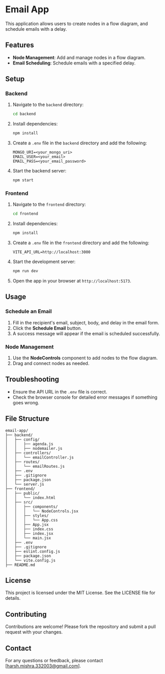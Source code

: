 # Email App

This application allows users to create nodes in a flow diagram, and schedule emails with a delay.

## Features
- **Node Management**: Add and manage nodes in a flow diagram.
- **Email Scheduling**: Schedule emails with a specified delay.

## Setup

### Backend
1. Navigate to the `backend` directory:
   ```bash
   cd backend
   ```

2. Install dependencies:
   ```bash
   npm install
   ```

3. Create a `.env` file in the `backend` directory and add the following:
   ```
   MONGO_URI=<your_mongo_uri>
   EMAIL_USER=<your_email>
   EMAIL_PASS=<your_email_password>
   ```

4. Start the backend server:
   ```bash
   npm start
   ```

### Frontend
1. Navigate to the `frontend` directory:
   ```bash
   cd frontend
   ```

2. Install dependencies:
   ```bash
   npm install
   ```

3. Create a `.env` file in the `frontend` directory and add the following:
   ```
   VITE_API_URL=http://localhost:3000
   ```

4. Start the development server:
   ```bash
   npm run dev
   ```

5. Open the app in your browser at `http://localhost:5173`.

## Usage

### Schedule an Email
1. Fill in the recipient's email, subject, body, and delay in the email form.
2. Click the **Schedule Email** button.
3. A success message will appear if the email is scheduled successfully.

### Node Management
1. Use the **NodeControls** component to add nodes to the flow diagram.
2. Drag and connect nodes as needed.

## Troubleshooting
- Ensure the API URL in the `.env` file is correct.
- Check the browser console for detailed error messages if something goes wrong.

## File Structure

```
email-app/
├── backend/
│   ├── config/
│   │   ├── agenda.js
│   │   ├── nodemailer.js
│   ├── controllers/
│   │   └── emailController.js
│   ├── routes/
│   │   └── emailRoutes.js
│   ├── .env
│   ├── .gitignore
│   ├── package.json
│   └── server.js
├── frontend/
│   ├── public/
│   │   └── index.html
│   ├── src/
│   │   ├── components/
│   │   │   └── NodeControls.jsx
│   │   ├── styles/
│   │   │   └── App.css
│   │   ├── App.jsx
│   │   ├── index.css
│   │   ├── index.jsx
│   │   └── main.jsx
│   ├── .env
│   ├── .gitignore
│   ├── eslint.config.js
│   ├── package.json
│   └── vite.config.js
├── README.md
```

## License
This project is licensed under the MIT License. See the LICENSE file for details.

## Contributing

Contributions are welcome! Please fork the repository and submit a pull request with your changes.

## Contact

For any questions or feedback, please contact [harsh.mishra.332003@gmail.com].
